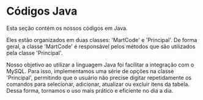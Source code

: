 # Códigos Java

Esta seção contém os nossos códigos em Java.

Eles estão organizados em duas classes: 'MartCode' e 'Principal'. De forma geral, a classe 'MartCode' é responsável pelos métodos que são utilizados pela classe 'Principal'.

Nosso objetivo ao utilizar a linguagem Java foi facilitar a integração com o MySQL. Para isso, implementamos uma série de opções na classe 'Principal', permitindo que o usuário não precise digitar repetidamente os comandos para selecionar, adicionar, atualizar ou excluir itens da tabela. Dessa forma, tornamos o uso mais prático e eficiente no dia a dia.
